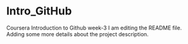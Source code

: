 # Intro_GitHub
Coursera Introduction to Github week-3
I am editing the README file. Adding some more details about the project description.
